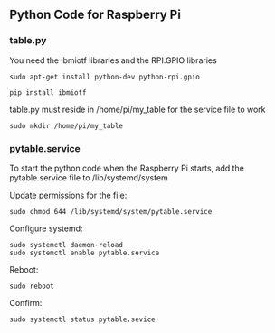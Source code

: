## Python Code for Raspberry Pi

### table.py
You need the ibmiotf libraries and the RPI.GPIO libraries
```
sudo apt-get install python-dev python-rpi.gpio
```
```
pip install ibmiotf 
```

table.py must reside in /home/pi/my_table for the service file to work
```
sudo mkdir /home/pi/my_table
```

### pytable.service
To start the python code when the Raspberry Pi starts, add the pytable.service file to /lib/systemd/system 

Update permissions for the file:
```
sudo chmod 644 /lib/systemd/system/pytable.service
```

Configure systemd:
```
sudo systemctl daemon-reload
sudo systemctl enable pytable.service
```

Reboot:
```
sudo reboot
```

Confirm:
```
sudo systemctl status pytable.sevice
```

